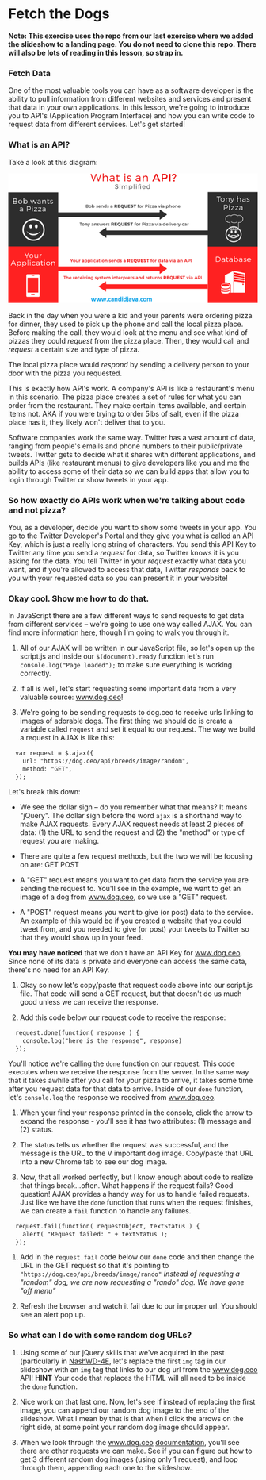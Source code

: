 # Fetch the Dogs

**Note: This exercise uses the repo from our last exercise where we added the slideshow to a landing page. You do not need to clone this repo. There will also be lots of reading in this lesson, so strap in.**

### Fetch Data

One of the most valuable tools you can have as a software developer is the ability to pull information from different websites and services and present that data in your own applications. In this lesson, we're going to introduce you to API's (Application Program Interface) and how you can write code to request data from different services. Let's get started! 

### What is an API?

Take a look at this diagram: 

![api](images/api.png)

Back in the day when you were a kid and your parents were ordering pizza for dinner, they used to pick up the phone and call the local pizza place. Before making the call, they would look at the menu and see what kind of pizzas they could *request* from the pizza place. Then, they would call and *request* a certain size and type of pizza. 

The local pizza place would *respond* by sending a delivery person to your door with the pizza you requested. 

This is exactly how API's work. A company's API is like a restaurant's menu in this scenario. The pizza place creates a set of rules for what you can order from the restaurant. They make certain items available, and certain items not. AKA if you were trying to order 5lbs of salt, even if the pizza place has it, they likely won't deliver that to you. 

Software companies work the same way. Twitter has a vast amount of data, ranging from people's emails and phone numbers to their public/private tweets. Twitter gets to decide what it shares with different applications, and builds APIs (like restaurant menus) to give developers like you and me the ability to access some of their data so we can build apps that allow you to login through Twitter or show tweets in your app. 


### So how exactly do APIs work when we're talking about code and not pizza? 

You, as a developer, decide you want to show some tweets in your app. You go to the Twitter Developer's Portal and they give you what is called an API Key, which is just a really long string of characters. You send this API Key to Twitter any time you send a *request* for data, so Twitter knows it is you asking for the data. You tell Twitter in your *request* exactly what data you want, and if you're allowed to access that data, Twitter *responds* back to you with your requested data so you can present it in your website!


### Okay cool. Show me how to do that.

In JavaScript there are a few different ways to send requests to get data from different services – we're going to use one way called AJAX. You can find more information [here](http://api.jquery.com/jquery.ajax/), though I'm going to walk you through it. 

1. All of our AJAX will be written in our JavaScript file, so let's open up the script.js and inside our `$(document).ready` function let's run `console.log("Page loaded");` to make sure everything is working correctly.

1. If all is well, let's start requesting some important data from a very valuable source: www.dog.ceo!

1. We're going to be sending requests to dog.ceo to receive urls linking to images of adorable dogs. The first thing we should do is create a variable called `request` and set it equal to our request. The way we build a request in AJAX is like this: 
```
  var request = $.ajax({
    url: "https://dog.ceo/api/breeds/image/random",
    method: "GET",
  });
```

Let's break this down: 
- We see the dollar sign – do you remember what that means? It means "jQuery". The dollar sign before the word `ajax` is a shorthand way to make AJAX requests. Every AJAX request needs at least 2 pieces of data: (1) the URL to send the request and (2) the "method" or type of request you are making. 

- There are quite a few request methods, but the two we will be focusing on are: 
GET
POST

- A "GET" request means you want to get data from the service you are sending the request to. You'll see in the example, we want to get an image of a dog from www.dog.ceo, so we use a "GET" request. 

- A "POST" request means you want to give (or post) data to the service. An example of this would be if you created a website that you could tweet from, and you needed to give (or post) your tweets to Twitter so that they would show up in your feed. 

**You may have noticed** that we don't have an API Key for www.dog.ceo. Since none of its data is private and everyone can access the same data, there's no need for an API Key. 

1. Okay so now let's copy/paste that request code above into our script.js file. That code will send a GET request, but that doesn't do us much good unless we can receive the response. 

1. Add this code below our request code to receive the response:
```
  request.done(function( response ) {
    console.log("here is the response", response)
  });
```

You'll notice we're calling the `done` function on our request. This code executes when we receive the response from the server. In the same way that it takes awhile after you call for your pizza to arrive, it takes some time after you request data for that data to arrive. Inside of our `done` function, let's `console.log` the response we received from www.dog.ceo. 

1. When your find your response printed in the console, click the arrow to expand the response - you'll see it has two attributes: (1) message and (2) status. 

1. The status tells us whether the request was successful, and the message is the URL to the V important dog image. Copy/paste that URL into a new Chrome tab to see our dog image. 

1. Now, that all worked perfectly, but I know enough about code to realize that things break...often. What happens if the request fails? Good question! AJAX provides a handy way for us to handle failed requests. Just like we have the `done` function that runs when the request finishes, we can create a `fail` function to handle any failures.

```
  request.fail(function( requestObject, textStatus ) {
    alert( "Request failed: " + textStatus );
  });
```

1. Add in the `request.fail` code below our `done` code and then change the URL in the GET request so that it's pointing to `"https://dog.ceo/api/breeds/image/rando"` *Instead of requesting a "random" dog, we are now requesting a "rando" dog. We have gone "off menu"*

1. Refresh the browser and watch it fail due to our improper url. You should see an alert pop up. 


### So what can I do with some random dog URLs?

1. Using some of our jQuery skills that we've acquired in the past (particularly in [NashWD-4E](https://github.com/codebug-us/NashWD-4E), let's replace the first `img` tag in our slideshow with an `img` tag that links to our dog url from the www.dog.ceo API! **HINT** Your code that replaces the HTML will all need to be inside the `done` function. 

1. Nice work on that last one. Now, let's see if instead of replacing the first image, you can append our random dog image to the end of the slideshow. What I mean by that is that when I click the arrows on the right side, at some point your random dog image should appear.

1. When we look through the www.dog.ceo [documentation](https://dog.ceo/dog-api/documentation/random), you'll see there are other requests we can make. See if you can figure out how to get 3 different random dog images (using only 1 request), and loop through them, appending each one to the slideshow. 

